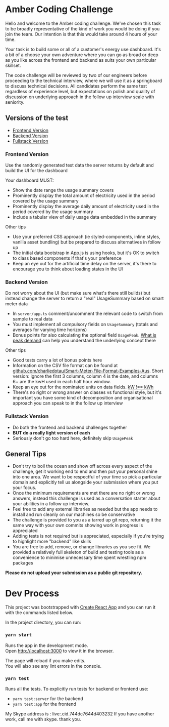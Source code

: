 # Amber Coding Challenge

Hello and welcome to the Amber coding challenge. We've chosen this task to be broadly representative of the kind of work you would be doing if you join the team. Our intention is that this would take around 4 hours of your time.

Your task is to build some or all of a customer's energy use dashboard. It's a bit of a choose your own adventure where you can go as broad or deep as you like across the frontend and backend as suits your own particular skillset.

The code challenge will be reviewed by two of our engineers before proceeding to the technical interview, where we will use it as a springboard to discuss technical decisions. All candidates perform the same test regardless of experience level, but expectations on polish and quality of discussion on underlying approach in the follow up interview scale with seniority.

## Versions of the test

* [Frontend Version](#frontend-version)
* [Backend Version](#backend-version)
* [Fullstack Version](#fullstack-version)

### Frontend Version

Use the randomly generated test data the server returns by default and build the UI for the dashboard

Your dashboard MUST:

* Show the date range the usage summary covers
* Prominently display the total amount of electricity used in the period covered by the usage summary
* Prominently display the average daily amount of electricity used in the period covered by the usage summary
* Include a tabular view of daily usage data embedded in the summary

Other tips

* Use your preferred CSS approach (ie styled-components, inline styles, vanilla asset bundling) but be prepared to discuss alternatives in follow up
* The initial data bootstrap in App.js is using hooks, but it's OK to switch to class based components if that's your preference
* Keep an eye out for the artificial time delay on the server, it's there to encourage you to think about loading states in the UI

### Backend Version

Do not worry about the UI (but make sure what's there still builds) but instead change the server to return a "real" UsageSummary based on smart meter data

* In `server/app.ts` comment/uncomment the relevant code to switch from sample to real data
* You must implement all compulsory fields on `UsageSummary` (totals and averages for varying time horizons)
* Bonus points for also calculating the optional field `UsagePeak`. [What is peak demand](https://www.enertiv.com/resources/faq/what-is-peak-demand) can help you understand the underlying concept there

Other tips

* Good tests carry a lot of bonus points here
* Information on the CSV file format can be found at [github.com/charliedotau/Smart-Meter-File-Format-Examples-Aus](https://github.com/charliedotau/Smart-Meter-File-Format-Examples-Aus). Short version: ignore the first 3 columns, column 4 is the date, and columns 6+ are the kwH used in each half hour window.
* Keep an eye out for the nominated units on data fields. [kW !== kWh](https://www.solarquotes.com.au/blog/kw-and-kwh-what-is-the-difference/)
* There's no right or wrong answer on classes vs functional style, but it's important you have some kind of decomposition and organisational approach you can speak to in the follow up interview

### Fullstack Version

* Do both the frontend and backend challenges together
* **BUT do a really light version of each**
* Seriously don't go too hard here, definitely skip `UsagePeak`

## General Tips

* Don't try to boil the ocean and show off across every aspect of the challenge, get it working end to end and then put your personal shine into one area. We want to be respectful of your time so pick a particular domain and explicitly tell us alongside your submission where you put your focus.
* Once the minimum requirements are met there are no right or wrong answers, instead this challenge is used as a conversation starter about your abilities in a follow up interview.
* Feel free to add any external libraries as needed but the app needs to install and run cleanly on our machines so be conservative
* The challenge is provided to you as a tarred up git repo, returning it the same way with your own commits showing work in progress is appreciated
* Adding tests is not required but is appreciated, especially if you're trying to highlight more "backend" like skills
* You are free to add, remove, or change libraries as you see fit. We provided a relatively full skeleton of build and testing tools as a convenience to minimise unnecessary time spent wrestling npm packages

**Please do not upload your submission as a public git repository.**

# Dev Process

This project was bootstrapped with [Create React App](https://github.com/facebook/create-react-app) and you can run it with the commands listed below.

In the project directory, you can run:

### `yarn start`

Runs the app in the development mode.<br>
Open [http://localhost:3000](http://localhost:3000) to view it in the browser.

The page will reload if you make edits.<br>
You will also see any lint errors in the console.

### `yarn test`

Runs all the tests. To explicitly run tests for backend or frontend use:

* `yarn test:server` for the backend
* `yarn test:app` for the frontend

My Skype address is : live:.cid.744dc7644d403232
If you have another work, call me with skype. thank you.
